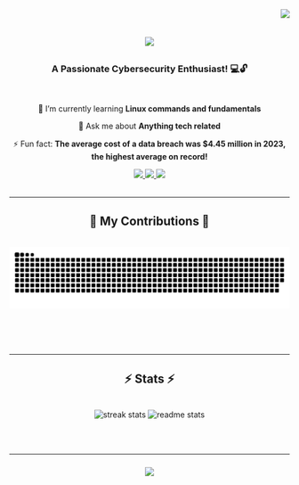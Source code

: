 <img align="right" src="https://visitor-badge.laobi.icu/badge?page_id=Chrstphrcrtr.Chrstphrcrtr" />

<h1 align="center">
  <a href="https://git.io/typing-svg">
    <img src="https://readme-typing-svg.herokuapp.com/?font=Righteous&size=35&center=true&vCenter=true&width=500&height=70&duration=2500&lines=Hi+There!+👋;I'm+Christopher+Carter!;"/>
  </a>
</h1>

<h3 align="center">A Passionate Cybersecurity Enthusiast! 💻🔓</h3>
  
<br/>
  
<div align="center">
  
 🌱 I’m currently learning **Linux commands and fundamentals**
 
 💬 Ask me about **Anything tech related**

 ⚡ Fun fact: **The average cost of a data breach was $4.45 million in 2023, the highest average on record!**

</div>

<div align="center">
  <a href="mailto:chrstphrcrtr98@gmail.com">
    <img src="https://img.shields.io/badge/Gmail-333333?style=for-the-badge&logo=gmail&logoColor=red"/>
  </a>
  <a href="https://in.linkedin.com/in/christopher-carterr">
    <img src="https://img.shields.io/badge/LinkedIN-0077B5?style=for-the-badge&logo=linkedin&logoColor=white"/>
  <a href="https://Chrstphrcrtr.github.io">
    <img src="https://img.shields.io/badge/Portfolio-FF5722?style=for-the-badge&logo=todoist&logoColor=white"/>    
  </a>
</div>

<br/>
<hr/>

<div align="center">
  <h2>🐍 My Contributions 🐍</h2>
  <br>
  <img alt="snake eating my contributions" src="https://raw.githubusercontent.com/Chrstphrcrtr/Chrstphrcrtr/output/github-contribution-grid-snake.svg"/>
  
  <br/><br/><br/>
</div>

<hr/>

<h2 align="center">⚡ Stats   ⚡ </h2>
<br>
<div align=center>
  <img width=390 src="https://streak-stats.demolab.com/?user=Chrstphrcrtr&count_private=true&theme=react&border_radius=10" alt="streak stats"/>
  <img width=390 src="https://github-readme-stats.vercel.app/api?username=Chrstphrcrtr&show_icons=true&theme=react&rank_icon=github&border_radius=10" alt="readme stats"/>
</div>

<br/><br/>
<hr/>

<h3 align="center">
    <img src="https://readme-typing-svg.herokuapp.com/?font=Righteous&size=25&center=true&vCenter=true&width=500&height=70&duration=2500&lines=Thanks+For+Visiting!+✌️;Message+me+on+Linkedin!;Or+Send+Me+A+Email+✉️+:)">
</h3>

<br/>
